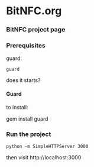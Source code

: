 # BitNFC.org
### BitNFC project page


### Prerequisites

guard:

    guard


does it starts?


#### Guard

to install:

   gem install guard


### Run the project


    python -m SimpleHTTPServer 3000


then visit http://localhost:3000
